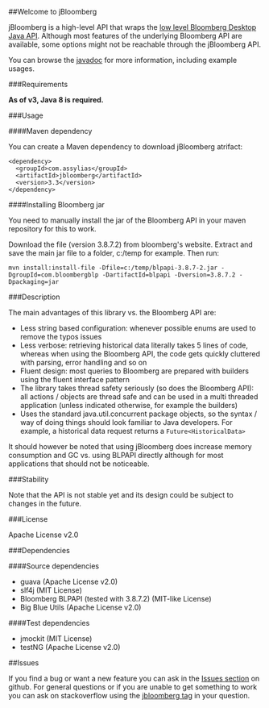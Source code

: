 ##Welcome to jBloomberg

jBloomberg is a high-level API that wraps the [low level Bloomberg Desktop Java API](http://www.openbloomberg.com/open-api/).
Although most features of the underlying Bloomberg API are available, some options might not be reachable through the jBloomberg API.

You can browse the [javadoc](http://assylias.github.com/jBloomberg/apidocs/index.html) for more information, including example usages.

###Requirements

**As of v3, Java 8 is required.**

###Usage

####Maven dependency

You can create a Maven dependency to download jBloomberg atrifact:

    <dependency>
      <groupId>com.assylias</groupId>
      <artifactId>jbloomberg</artifactId>
      <version>3.3</version>
    </dependency>

####Installing Bloomberg jar

You need to manually install the jar of the Bloomberg API in your maven repository for this to work.

Download the file (version 3.8.7.2) from bloomberg's website. Extract and save the main jar file to a folder, c:/temp for example. Then run:

    mvn install:install-file -Dfile=c:/temp/blpapi-3.8.7-2.jar -DgroupId=com.bloombergblp -DartifactId=blpapi -Dversion=3.8.7.2 -Dpackaging=jar

###Description

The main advantages of this library vs. the Bloomberg API are:

- Less string based configuration: whenever possible enums are used to remove the typos issues
- Less verbose: retrieving historical data literally takes 5 lines of code, whereas when using the Bloomberg API,
the code gets quickly cluttered with parsing, error handling and so on
- Fluent design: most queries to Bloomberg are prepared with builders using the fluent interface pattern
- The library takes thread safety seriously (so does the Bloomberg API): all actions / objects are thread safe
and can be used in a multi threaded application (unless indicated otherwise, for example the builders)
- Uses the standard java.util.concurrent package objects, so the syntax / way of doing things should look familiar
to Java developers. For example, a historical data request returns a `Future<HistoricalData>`

It should however be noted that using jBloomberg does increase memory consumption and GC vs. using BLPAPI directly although for most
applications that should not be noticeable.

###Stability

Note that the API is not stable yet and its design could be subject to changes in the future.

###License

Apache License v2.0

###Dependencies

####Source dependencies

- guava (Apache License v2.0)
- slf4j (MIT License)
- Bloomberg BLPAPI (tested with 3.8.7.2) (MIT-like License)
- Big Blue Utils (Apache License v2.0)

####Test dependencies

- jmockit (MIT License)
- testNG (Apache License v2.0)

##Issues

If you find a bug or want a new feature you can ask in the [Issues section](https://github.com/assylias/jBloomberg/issues) on github. For general questions or if you are unable to get something to work
you can ask on stackoverflow using the [jbloomberg tag](http://stackoverflow.com/tags/jbloomberg/info) in your question.